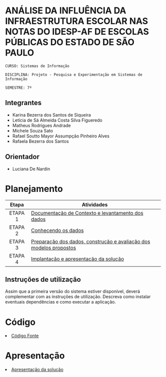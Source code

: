 # ANÁLISE DA INFLUÊNCIA DA INFRAESTRUTURA ESCOLAR NAS NOTAS DO IDESP-AF DE ESCOLAS PÚBLICAS DO ESTADO DE SÃO PAULO
`CURSO: Sistemas de Informação`

`DISCIPLINA: Projeto - Pesquisa e Experimentação em Sistemas de Informação`

`SEMESTRE: 7º`


## Integrantes

* Karina Bezerra dos Santos de Siqueira
* Letícia de Sá Almeida Costa Silva Figueredo
* Matheus Rodrigues Andrade
* Michele Souza Sato
* Rafael Soutto Mayor Assumpção Pinheiro Alves
* Rafaela Bezerra dos Santos

## Orientador

* Luciana De Nardin

# Planejamento

| Etapa         | Atividades |
|  :----:   | ----------- |
| ETAPA 1         |[Documentação de Contexto e levantamento dos dados](docs/contexto.md) <br> |
| ETAPA 2         |[Conhecendo os dados](docs/conhecendo-dados.md) <br> |
| ETAPA 3         |[Preparação dos dados, construção e avaliação dos modelos propostos](docs/construindo-modelos.md) |
| ETAPA 4        |[Implantação e apresentação da solução](docs/implantação-apresentacao.md) <br>  |

## Instruções de utilização

Assim que a primeira versão do sistema estiver disponível, deverá complementar com as instruções de utilização. Descreva como instalar eventuais dependências e como executar a aplicação.

# Código

<li><a href="src/README.md"> Código Fonte</a></li>

# Apresentação

<li><a href="presentation/README.md"> Apresentação da solução</a></li>
